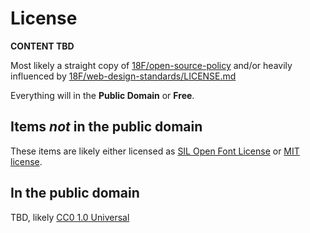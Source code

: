 # License

**CONTENT TBD**

Most likely a straight copy of [18F/open-source-policy](https://github.com/18F/open-source-policy/blob/master/LICENSE.md) and/or heavily influenced by [18F/web-design-standards/LICENSE.md](https://github.com/18F/web-design-standards/blob/18f-pages-staging/LICENSE.md)

Everything will in the **Public Domain** or **Free**.

## Items _not_ in the public domain


These items are likely either licensed as [SIL Open Font License](https://opensource.org/licenses/OFL-1.1) or  [MIT license](https://opensource.org/licenses/MIT).

## In the public domain

TBD, likely [CC0 1.0 Universal](https://creativecommons.org/publicdomain/zero/1.0/)
